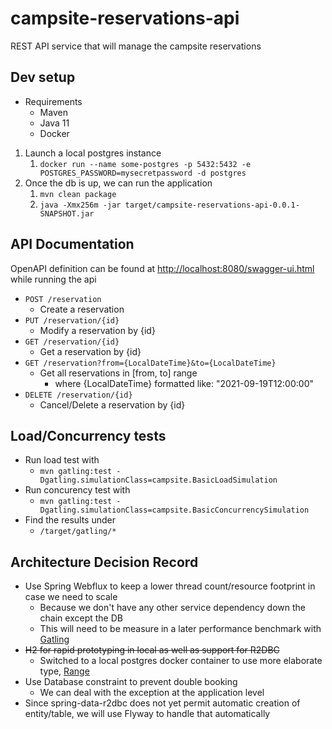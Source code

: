 # campsite-reservations-api

REST API service that will manage the campsite reservations

## Dev setup

* Requirements
    * Maven
    * Java 11
    * Docker

1. Launch a local postgres instance
    1. `docker run --name some-postgres -p 5432:5432 -e POSTGRES_PASSWORD=mysecretpassword -d postgres`
2. Once the db is up, we can run the application
    1. `mvn clean package`
    2. `java -Xmx256m -jar target/campsite-reservations-api-0.0.1-SNAPSHOT.jar`

## API Documentation

OpenAPI definition can be found at [http://localhost:8080/swagger-ui.html]( http://localhost:8080/swagger-ui.html) while
running the api

* `POST /reservation`
    * Create a reservation
* `PUT /reservation/{id}`
    * Modify a reservation by {id}
* `GET /reservation/{id}`
    * Get a reservation by {id}
* `GET /reservation?from={LocalDateTime}&to={LocalDateTime}`
    * Get all reservations in [from, to] range
        * where {LocalDateTime} formatted like: "2021-09-19T12:00:00"
* `DELETE /reservation/{id}`
    * Cancel/Delete a reservation by {id}

## Load/Concurrency tests

* Run load test with
    * `mvn gatling:test -Dgatling.simulationClass=campsite.BasicLoadSimulation`
* Run concurency test with
    * `mvn gatling:test -Dgatling.simulationClass=campsite.BasicConcurrencySimulation`
* Find the results under
    * `/target/gatling/*`

## Architecture Decision Record

* Use Spring Webflux to keep a lower thread count/resource footprint in case we need to scale
    * Because we don't have any other service dependency down the chain except the DB
    * This will need to be measure in a later performance benchmark with [Gatling](https://gatling.io/)
* ~~H2 for rapid prototyping in local as well as support for R2DBC~~
    * Switched to a local postgres docker container to use more elaborate
      type, [Range](https://www.postgresql.org/docs/13/rangetypes.html)
* Use Database constraint to prevent double booking
    * We can deal with the exception at the application level
* Since spring-data-r2dbc does not yet permit automatic creation of entity/table, we will use Flyway to handle that
  automatically